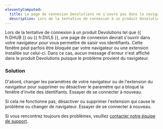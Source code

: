 ```yaml
---
eleventyComputed:
  title: La page de connexion Devolutions ne s'ouvre pas dans le navigateur
  description: Lors de la tentative de connexion à un produit Devolutions, une page de connexion devrait s'ouvrir dans votre navigateur pour vous permettre de saisir vos identifiants.
---
```

Lors de la tentative de connexion à un produit Devolutions tel que {{ fr.DHUB }} ou {{ fr.DVLS }}, une page de connexion devrait s'ouvrir dans votre navigateur pour vous permettre de saisir vos identifiants. Cette fenêtre peut parfois être bloquée par votre navigateur ou une extension installée sur celui-ci. Dans ce cas, aucun message d'erreur n'est affiché dans le produit Devolutions puisque le problème provient du navigateur.

### Solution
D'abord, changer les paramètres de votre navigateur ou de l'extension du navigateur pour supprimer ou désactiver le paramètre qui a bloqué la fenêtre d'invite des identifiants. Essayer de se connecter à nouveau.

Si cela ne fonctionne pas, désactiver ou supprimer l'extension qui cause le problème ou changer de navigateur. Essayer de se connecter à nouveau.

Si vous rencontrez toujours des problèmes, veuillez [contacter notre équipe de support](mailto:service@devolutions.net).
